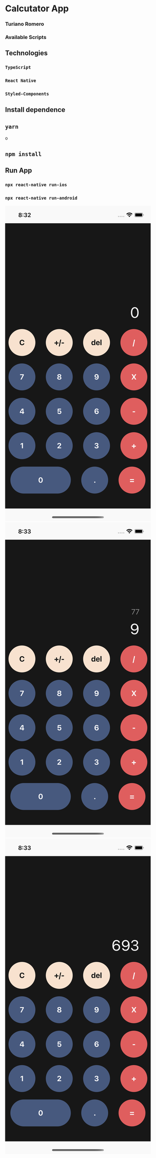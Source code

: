 # Calcutator App 
### Turiano Romero
### Available Scripts

## Technologies
### `TypeScript`
### `React Native`
### `Styled-Components`

## Install dependence 
## `yarn`
o
## `npm install`

## Run App
### `npx react-native run-ios`
### `npx react-native run-android`


![Form](https://github.com/Rome96/Calculator-app/blob/master/src/assets/1.png)
![Form](https://github.com/Rome96/Calculator-app/blob/master/src/assets/2.png)
![Form](https://github.com/Rome96/Calculator-app/blob/master/src/assets/3.png)


